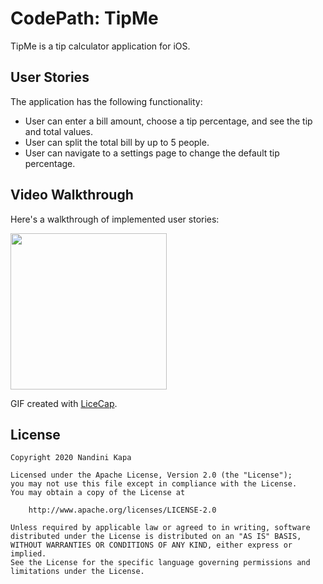 # CodePath: TipMe

TipMe is a tip calculator application for iOS.

## User Stories

The application has the following functionality:

* User can enter a bill amount, choose a tip percentage, and see the tip and total values.
* User can split the total bill by up to 5 people.
* User can navigate to a settings page to change the default tip percentage.

## Video Walkthrough 

Here's a walkthrough of implemented user stories:

<img src='https://i.imgur.com/toWuZlD.gif' width=250/>

GIF created with [LiceCap](http://www.cockos.com/licecap/).

## License

    Copyright 2020 Nandini Kapa

    Licensed under the Apache License, Version 2.0 (the "License");
    you may not use this file except in compliance with the License.
    You may obtain a copy of the License at

        http://www.apache.org/licenses/LICENSE-2.0

    Unless required by applicable law or agreed to in writing, software
    distributed under the License is distributed on an "AS IS" BASIS,
    WITHOUT WARRANTIES OR CONDITIONS OF ANY KIND, either express or implied.
    See the License for the specific language governing permissions and
    limitations under the License.
